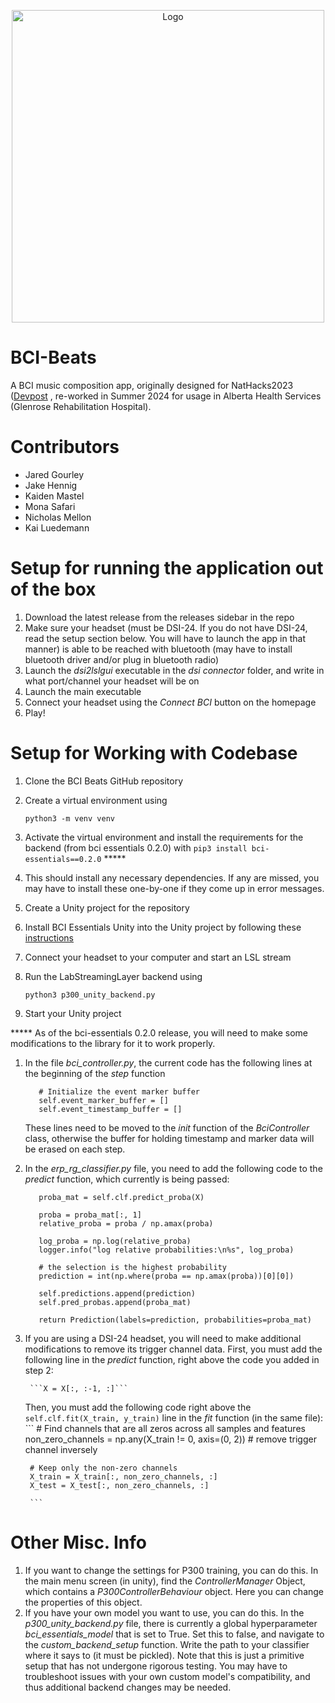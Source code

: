 <p align="center">
  <img src="https://github.com/BCI-Beats-NatHacks/BCI-Beats/assets/140631194/d868c503-2faa-4f02-8415-f52d0247aa77" alt="Logo" width="500"/>
</p>

# BCI-Beats
A BCI music composition app, originally designed for NatHacks2023 ([Devpost](https://devpost.com/software/bci-beats) , re-worked in Summer 2024 for usage in Alberta Health Services (Glenrose Rehabilitation Hospital).

# Contributors
- Jared Gourley
- Jake Hennig
- Kaiden Mastel
- Mona Safari
- Nicholas Mellon
- Kai Luedemann


# Setup for running the application out of the box
1. Download the latest release from the releases sidebar in the repo
2. Make sure your headset (must be DSI-24. If you do not have DSI-24, read the setup section below. You will have to launch the app in that manner) is able to be reached with bluetooth (may have to install bluetooth driver and/or plug in bluetooth radio)
3. Launch the _dsi2lslgui_ executable in the _dsi connector_ folder, and write in what port/channel your headset will be on
4. Launch the main executable
5. Connect your headset using the _Connect BCI_ button on the homepage
6. Play!


# Setup for Working with Codebase
1. Clone the BCI Beats GitHub repository
2. Create a virtual environment using
   
   ```python3 -m venv venv```
    
3. Activate the virtual environment and install the requirements for the backend (from bci essentials 0.2.0) with
   ```pip3 install bci-essentials==0.2.0``` *****
   
4. This should install any necessary dependencies. If any are missed, you may have to install these one-by-one if they come up in error messages.
5. Create a Unity project for the repository
6. Install BCI Essentials Unity into the Unity project by following these [instructions](https://github.com/kirtonBCIlab/bci-essentials-unity#install-into-unity-project)
7. Connect your headset to your computer and start an LSL stream
8. Run the LabStreamingLayer backend using

   ```python3 p300_unity_backend.py```
  
9. Start your Unity project




***** As of the bci-essentials 0.2.0 release, you will need to make some modifications to the library for it to work properly.
1. In the file _bci_controller.py_, the current code has the following lines at the beginning of the _step_ function
     ```
        # Initialize the event marker buffer
        self.event_marker_buffer = []
        self.event_timestamp_buffer = []
     ```
     These lines need to be moved to the _init_ function of the _BciController_ class, otherwise the buffer for holding timestamp and marker data will be erased on each step. 
2. In the _erp_rg_classifier.py_ file, you need to add the following code to the _predict_ function, which currently is being passed:

     ```
        proba_mat = self.clf.predict_proba(X)

        proba = proba_mat[:, 1]
        relative_proba = proba / np.amax(proba)

        log_proba = np.log(relative_proba)
        logger.info("log relative probabilities:\n%s", log_proba)

        # the selection is the highest probability
        prediction = int(np.where(proba == np.amax(proba))[0][0])

        self.predictions.append(prediction)
        self.pred_probas.append(proba_mat)

        return Prediction(labels=prediction, probabilities=proba_mat)
     
     ```

3. If you are using a DSI-24 headset, you will need to make additional modifications to remove its trigger channel data.
     First, you must add the following line in the _predict_ function, right above the code you added in step 2:
        
        ```X = X[:, :-1, :]```

     Then, you must add the following code right above the ```self.clf.fit(X_train, y_train)``` line in the _fit_ function (in the same file):
        ```
        # Find channels that are all zeros across all samples and features
        non_zero_channels = np.any(X_train != 0, axis=(0, 2)) # remove trigger channel inversely

        # Keep only the non-zero channels
        X_train = X_train[:, non_zero_channels, :]
        X_test = X_test[:, non_zero_channels, :]

        ```


# Other Misc. Info
  1. If you want to change the settings for P300 training, you can do this. In the main menu screen (in unity), find the _ControllerManager_ Object, which contains a _P300ControllerBehaviour_ object. Here you can change the properties of this object.
  2. If you have your own model you want to use, you can do this. In the _p300_unity_backend.py_ file, there is currently a global hyperparameter _bci_essentials_model_ that is set to True. Set this to false, and navigate to the _custom_backend_setup_ function. Write the path to your classifier where it says to (it must be pickled). Note that this is just a primitive setup that has not undergone rigorous testing. You may have to troubleshoot issues with your own custom model's compatibility, and thus additional backend changes may be needed.
